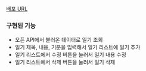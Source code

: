 [배포 URL](https://627c5f6a5aa77432c3dd90f1--inquisitive-nougat-c764b9.netlify.app/)

### 구현된 기능
- 오픈 API에서 불러온 데이터로 일기 조회
- 일기 제목, 내용, 기분을 입력해서 일기 리스트에 일기 추가
- 일기 리스트에서 수정 버튼을 눌러서 일기 내용 수정
- 일기 리스트에서 삭제 버튼을 눌러서 일기 삭제
